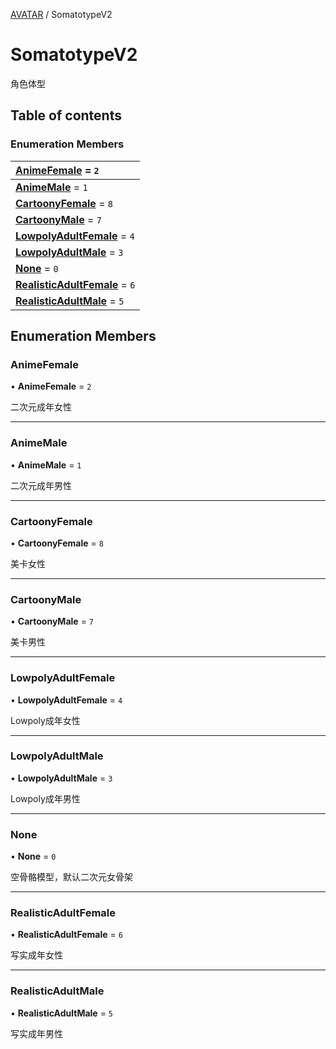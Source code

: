 [AVATAR](../groups/Core.AVATAR.md) / SomatotypeV2

# SomatotypeV2 <Badge type="tip" text="Enumeration" /> <Score text="SomatotypeV2" />

<p class="content-big">

角色体型

</p>

## Table of contents

### Enumeration Members <Score text="Enumeration" /> 
| **[AnimeFemale](mw.SomatotypeV2.md#animefemale)** = ``2``  |
| :----- |
| **[AnimeMale](mw.SomatotypeV2.md#animemale)** = ``1`` |
| **[CartoonyFemale](mw.SomatotypeV2.md#cartoonyfemale)** = ``8`` |
| **[CartoonyMale](mw.SomatotypeV2.md#cartoonymale)** = ``7`` |
| **[LowpolyAdultFemale](mw.SomatotypeV2.md#lowpolyadultfemale)** = ``4`` |
| **[LowpolyAdultMale](mw.SomatotypeV2.md#lowpolyadultmale)** = ``3`` |
| **[None](mw.SomatotypeV2.md#none)** = ``0`` |
| **[RealisticAdultFemale](mw.SomatotypeV2.md#realisticadultfemale)** = ``6`` |
| **[RealisticAdultMale](mw.SomatotypeV2.md#realisticadultmale)** = ``5`` |

## Enumeration Members

### AnimeFemale <Score text="AnimeFemale" /> 

• **AnimeFemale** = ``2``

二次元成年女性

___

### AnimeMale <Score text="AnimeMale" /> 

• **AnimeMale** = ``1``

二次元成年男性

___

### CartoonyFemale <Score text="CartoonyFemale" /> 

• **CartoonyFemale** = ``8``

美卡女性

___

### CartoonyMale <Score text="CartoonyMale" /> 

• **CartoonyMale** = ``7``

美卡男性

___

### LowpolyAdultFemale <Score text="LowpolyAdultFemale" /> 

• **LowpolyAdultFemale** = ``4``

Lowpoly成年女性

___

### LowpolyAdultMale <Score text="LowpolyAdultMale" /> 

• **LowpolyAdultMale** = ``3``

Lowpoly成年男性

___

### None <Score text="None" /> 

• **None** = ``0``

空骨骼模型，默认二次元女骨架

___

### RealisticAdultFemale <Score text="RealisticAdultFemale" /> 

• **RealisticAdultFemale** = ``6``

写实成年女性

___

### RealisticAdultMale <Score text="RealisticAdultMale" /> 

• **RealisticAdultMale** = ``5``

写实成年男性
